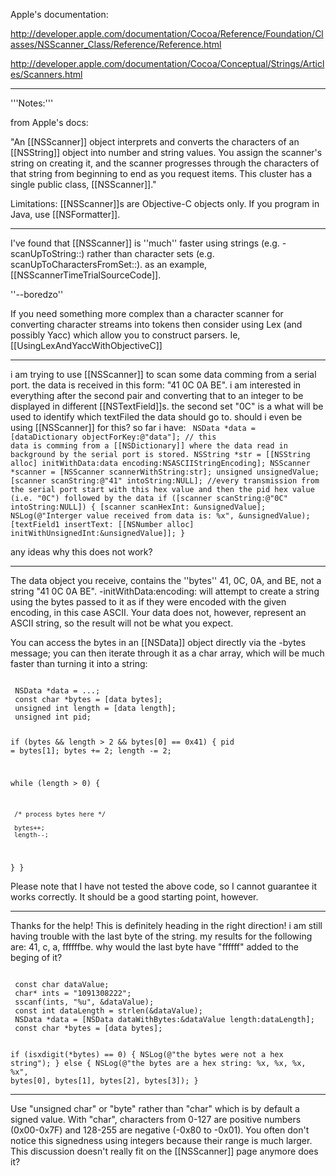 Apple's documentation:

http://developer.apple.com/documentation/Cocoa/Reference/Foundation/Classes/NSScanner_Class/Reference/Reference.html


http://developer.apple.com/documentation/Cocoa/Conceptual/Strings/Articles/Scanners.html


----

'''Notes:'''

from Apple's docs:


"An [[NSScanner]] object interprets and converts the characters of an [[NSString]] object into number and string values. You assign the scanner's string on creating it, and the scanner progresses through the characters of that string from beginning to end as you request items. This cluster has a single public class, [[NSScanner]]." 

Limitations: [[NSScanner]]s are Objective-C objects only. If you program in Java, use [[NSFormatter]].


----

I've found that [[NSScanner]] is ''much'' faster using strings (e.g. -scanUpToString::) rather than character sets (e.g. scanUpToCharactersFromSet::). as an example, [[NSScannerTimeTrialSourceCode]].

''--boredzo''

If you need something more complex than a character scanner for converting character streams into tokens then consider using Lex (and possibly Yacc) which allow you to construct parsers. Ie, [[UsingLexAndYaccWithObjectiveC]]

----

i am trying to use [[NSScanner]] to scan some data comming from a serial port. the data is received in this form: "41 0C 0A BE". i am interested in everything after the second pair and converting that to an integer to be displayed in different [[NSTextField]]s.  the second set "0C" is a what will be used to identify which textFiled the data should go to. should i even be using [[NSScanner]] for this?
so far i have:
<code>
 NSData *data = [dataDictionary objectForKey:@"data"]; // this data is comming from a [[NSDictionary]] where the data read in background by the serial port is stored.
 NSString *str = [[NSString alloc] initWithData:data encoding:NSASCIIStringEncoding];
 NSScanner *scanner = [NSScanner scannerWithString:str];
 unsigned unsignedValue;
 [scanner scanString:@"41" intoString:NULL]; //every transmission from the serial port start with this hex value and then the pid hex value (i.e. "0C") followed by the data
 if ([scanner scanString:@"0C" intoString:NULL]) {
   [scanner scanHexInt: &unsignedValue];
   NSLog(@"Interger value received from data is: %x", &unsignedValue);
   [textField1 insertText: [[NSNumber alloc] initWithUnsignedInt:&unsignedValue]];
 }
</code>

any ideas why this does not work?

----
The data object you receive, contains the ''bytes'' 41, 0C, 0A, and BE, not a string "41 0C 0A BE". -initWithData:encoding: will attempt to create a string using the bytes passed to it as if they were encoded with the given encoding, in this case ASCII. Your data does not, however, represent an ASCII string, so the result will not be what you expect.

You can access the bytes in an [[NSData]] object directly via the -bytes message; you can then iterate through it as a char array, which will be much faster than turning it into a string:

<code>
 NSData *data = ...;
 const char *bytes = [data bytes];
 unsigned int length = [data length];
 unsigned int pid;
 
 if (bytes && length > 2 && bytes[0] == 0x41) {
   pid = bytes[1];
   bytes += 2;
   length -= 2;
   
   while (length > 0) {
     
     /* process bytes here */
     
     bytes++;
     length--;
   }
 }
</code>

Please note that I have not tested the above code, so I cannot guarantee it works correctly. It should be a good starting point, however.

----

Thanks for the help!  This is definitely heading in the right direction!  i am still having trouble with the last byte of the string.  my results for the following are: 41, c, a, ffffffbe.
why would the last byte have "ffffff" added to the beging of it?

<code>
 const char dataValue;
 char* ints = "1091308222";
 sscanf(ints, "%u", &dataValue);
 const int dataLength = strlen(&dataValue);
 NSData *data = [NSData dataWithBytes:&dataValue length:dataLength];
 const char *bytes = [data bytes];
 
 if (isxdigit(*bytes) == 0) {
   NSLog(@"the bytes were not a hex string");
 } else { NSLog(@"the bytes are a hex string: %x, %x, %x, %x", bytes[0], bytes[1], bytes[2], bytes[3]); }
</code>

----

Use "unsigned char" or "byte" rather than "char" which is by default a signed value. With "char", characters from 0-127 are positive numbers (0x00-0x7F) and 128-255 are negative (-0x80 to -0x01). You often don't notice this signedness using integers because their range is much larger. This discussion doesn't really fit on the [[NSScanner]] page anymore does it?